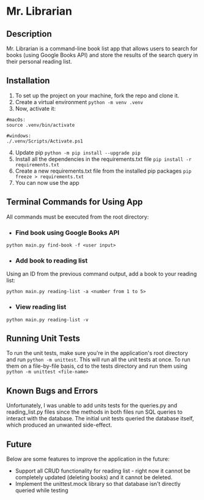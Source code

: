 # Mr. Librarian

## Description
Mr. Librarian is a command-line book list app that allows users to search for books (using Google Books API) and store the results of the search query in their personal reading list.

## Installation
1. To set up the project on your machine, fork the repo and clone it.
2. Create a virtual environment `python -m venv .venv`
3. Now, activate it:
```
#macOs:
source .venv/bin/activate

#windows:
./.venv/Scripts/Activate.ps1 
```
4. Update pip `python -m pip install --upgrade pip`
5. Install all the dependencies in the requirements.txt file `pip install -r requirements.txt`
6. Create a new requirements.txt file from the installed pip packages `pip freeze > requirements.txt`
7. You can now use the app

## Terminal Commands for Using App
All commands must be executed from the root directory:

* ### Find book using Google Books API
```python main.py find-book -f <user input>```

* ### Add book to reading list
Using an ID from the previous command output, add a book to your reading list:

```python main.py reading-list -a <number from 1 to 5>```

* ### View reading list
```python main.py reading-list -v```

## Running Unit Tests
To run the unit tests, make sure you're in the application's root directory and run `python -m unittest`.
This will run all the unit tests at once. To run them on a file-by-file basis, cd to the tests directory and run them using `python -m unittest <file-name>`

## Known Bugs and Errors
Unfortunately, I was unable to add units tests for the queries.py and reading_list.py files since the methods in both files run SQL queries to interact with the database. The initial unit tests queried the database itself, which produced an unwanted side-effect.

## Future
Below are some features to improve the application in the future:
* Support all CRUD functionality for reading list - right now it cannot be completely updated (deleting books) and it cannot be deleted. 
* Implement the unittest.mock library so that database isn't directly queried while testing
